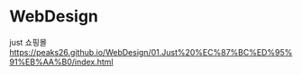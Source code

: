 # WebDesign

just 쇼핑몰 https://peaks26.github.io/WebDesign/01.Just%20%EC%87%BC%ED%95%91%EB%AA%B0/index.html
